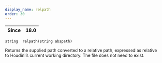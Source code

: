 ```yaml
---
display_name: relpath
order: 30
---
```

| Since | 18.0 |
| --- | --- |

`string  relpath(string abspath)`

Returns the supplied path converted to a relative path, expressed as
relative to Houdini’s current working directory. The file does not need to
exist.
